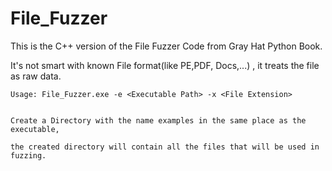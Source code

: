 # File_Fuzzer

This is the C++ version of the File Fuzzer Code from Gray Hat Python Book.

It's not smart with known File format(like PE,PDF, Docs,...) , it treats the file as raw data.

```
Usage: File_Fuzzer.exe -e <Executable Path> -x <File Extension>


Create a Directory with the name examples in the same place as the executable,

the created directory will contain all the files that will be used in fuzzing.
```

